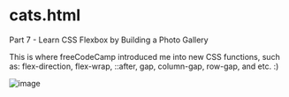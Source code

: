 # cats.html
Part 7 - Learn CSS Flexbox by Building a Photo Gallery

This is where freeCodeCamp introduced me into new CSS functions, such as: flex-direction, flex-wrap, ::after, gap, column-gap, row-gap, and etc. :)

![image](https://github.com/TommyDeLeon/ruby.css/assets/144635056/5c431a5f-d83f-4c16-bcec-21b2d948f8fa)
